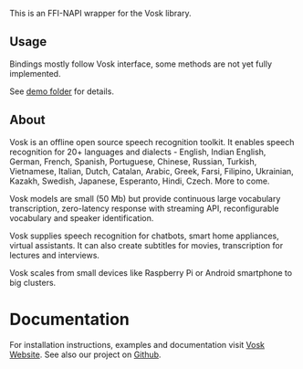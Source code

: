This is an FFI-NAPI wrapper for the Vosk library.

## Usage

Bindings mostly follow Vosk interface, some methods are not yet fully implemented.

See [demo folder](https://github.com/alphacep/vosk-api/tree/master/nodejs/demo) for
details.

## About

Vosk is an offline open source speech recognition toolkit. It enables
speech recognition for 20+ languages and dialects - English, Indian
English, German, French, Spanish, Portuguese, Chinese, Russian, Turkish,
Vietnamese, Italian, Dutch, Catalan, Arabic, Greek, Farsi, Filipino,
Ukrainian, Kazakh, Swedish, Japanese, Esperanto, Hindi, Czech. More to come.

Vosk models are small (50 Mb) but provide continuous large vocabulary
transcription, zero-latency response with streaming API, reconfigurable
vocabulary and speaker identification.

Vosk supplies speech recognition for chatbots, smart home appliances,
virtual assistants. It can also create subtitles for movies,
transcription for lectures and interviews.

Vosk scales from small devices like Raspberry Pi or Android smartphone to
big clusters.

# Documentation

For installation instructions, examples and documentation visit [Vosk
Website](https://alphacephei.com/vosk). See also our project on
[Github](https://github.com/alphacep/vosk-api).
